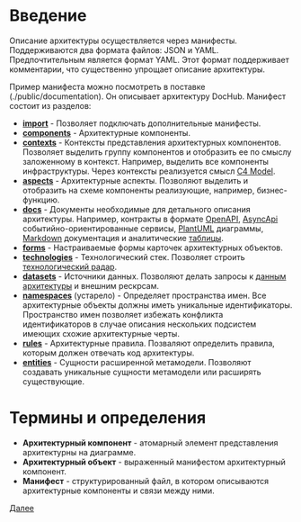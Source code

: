 # Введение

Описание архитектуры осуществляется через манифесты. Поддерживаются два формата файлов: JSON и YAML.
Предпочтительным является формат YAML. Этот формат поддерживает комментарии, что существенно упрощает описание
архитектуры.

Пример манифеста можно посмотреть в поставке (./public/documentation). Он описывает
архитектуру DocHub. Манифест состоит из разделов:
* **[import](/docs/dochub.imports)** -
  Позволяет подключать дополнительные манифесты.
* **[components](/docs/dochub.components)** -
  Архитектурные компоненты.
* **[contexts](/docs/dochub.contexts)** -
  Контексты представления архитектурных компонентов. Позволяет выделить группу
  компонентов и отобразить ее по смыслу заложенному в контекст. Например, выделить
  все компоненты инфраструктуры. Через контексты реализуется смысл
  [C4 Model](https://ru.wikipedia.org/wiki/%D0%9C%D0%BE%D0%B4%D0%B5%D0%BB%D1%8C_C4).
* **[aspects](/docs/dochub.aspects)** -
  Архитектурные аспекты. Позволяют выделить и отобразить на схеме компоненты
  реализующие, например, бизнес-функцию.
* **[docs](/docs/dochub.docs)** -
  Документы необходимые для детального описания архитектуры. Например, контракты в
  формате [OpenAPI](/docs/dochub.swagger), [AsyncApi](/docs/dochub.asyncapi) событийно-ориентированные сервисы, [PlantUML](/docs/dochub.plantuml) диаграммы, 
  [Markdown](/docs/dochub.markdown) документация и аналитические [таблицы](/docs/dochub.tables).
* **[forms](/docs/dochub.forms)** -
  Настраиваемые формы карточек архитектурных объектов.
* **[technologies](/docs/dochub.technologies)** - 
  Технологический стек. Позволяет строить [технологический радар](/docs/dochub.radar). 
* **[datasets](/docs/dochub.datasets)** - 
  Источники данных. Позволяют делать запросы к [данным архитектуры](/docs/dochub.datasets#query-to-data-arch) и внешним рескрсам. 
* **[namespaces](/docs/dochub.namespaces)** (устарело) -
  Определяет пространства имен. Все архитектурные объекты должны иметь уникальные
  идентификаторы. Пространство имен позволяет избежать конфликта идентификаторов в случае
  описания нескольких подсистем имеющих схожие архитектурные черты.
* **[rules](/docs/dochub.rules)** -
  Архитектурные правила. Позваляют определить правила, которым должен отвечать код архитектуры.
* **[entities](/docs/dochub.flex_metamodel.entities)** -
  Сущности расширенной метамодели. Позволяют создавать уникальные сущности метамодели или расширять существующие.

# Термины и определения

* **Архитектурный компонент** - атомарный элемент представления архитектурны на диаграмме.
* **Архитектурный объект** - выраженный манифестом архитектурный компонент.
* **Манифест** - структурированный файл, в котором описываются архитектурные компоненты и связи между ними.

[Далее](/docs/dochub.imports)
